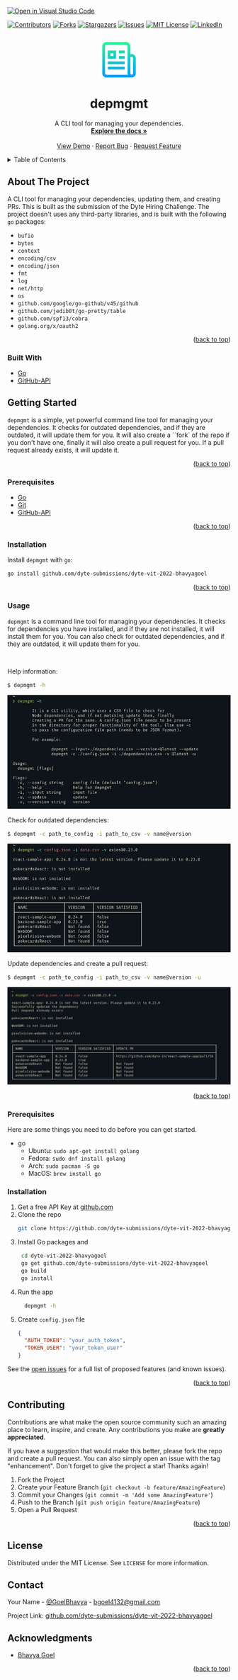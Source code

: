 [![Open in Visual Studio Code](https://classroom.github.com/assets/open-in-vscode-c66648af7eb3fe8bc4f294546bfd86ef473780cde1dea487d3c4ff354943c9ae.svg)](https://classroom.github.com/online_ide?assignment_repo_id=7942334&assignment_repo_type=AssignmentRepo)

<div id="top"></div>
<!--
*** Thanks for checking out the Best-README-Template. If you have a suggestion
*** that would make this better, please fork the repo and create a pull request
*** or simply open an issue with the tag "enhancement".
*** Don't forget to give the project a star!
*** Thanks again! Now go create something AMAZING! :D
-->

<!-- PROJECT SHIELDS -->
<!--
*** I'm using markdown "reference style" links for readability.
*** Reference links are enclosed in brackets [ ] instead of parentheses ( ).
*** See the bottom of this document for the declaration of the reference variables
*** for contributors-url, forks-url, etc. This is an optional, concise syntax you may use.
*** https://www.markdownguide.org/basic-syntax/#reference-style-links
-->

[![Contributors][contributors-shield]][contributors-url]
[![Forks][forks-shield]][forks-url]
[![Stargazers][stars-shield]][stars-url]
[![Issues][issues-shield]][issues-url]
[![MIT License][license-shield]][license-url]
[![LinkedIn][linkedin-shield]][linkedin-url]

<!-- PROJECT LOGO -->
<br />
<div align="center">
  <a href="https://github.com/dyte-submissions/dyte-vit-2022-bhavyagoel">
    <img src="images/logo.png" alt="Logo" width="80" height="80">
  </a>

<h1 align="center">depmgmt</h1>

  <p align="center">
    A CLI tool for managing your dependencies.
    <br />
    <a href="https://github.com/dyte-submissions/dyte-vit-2022-bhavyagoel"><strong>Explore the docs »</strong></a>
    <br />
    <br />
    <a href="https://github.com/dyte-submissions/dyte-vit-2022-bhavyagoel">View Demo</a>
    ·
    <a href="https://github.com/dyte-submissions/dyte-vit-2022-bhavyagoel/issues">Report Bug</a>
    ·
    <a href="https://github.com/dyte-submissions/dyte-vit-2022-bhavyagoel/issues">Request Feature</a>
  </p>
</div>

<!-- TABLE OF CONTENTS -->
<details>
  <summary>Table of Contents</summary>
  <ol>
    <li>
      <a href="#about-the-project">About The Project</a>
      <ul>
        <li><a href="#built-with">Built With</a></li>
      </ul>
    </li>
    <li>
      <a href="#getting-started">Getting Started</a>
      <ul>
        <li><a href="#prerequisites">Prerequisites</a></li>
        <li><a href="#installation">Installation</a></li>
      </ul>
    </li>
    <li><a href="#usage">Usage</a></li>
    <li><a href="#contributing">Contributing</a></li>
    <li><a href="#license">License</a></li>
    <li><a href="#contact">Contact</a></li>
    <li><a href="#acknowledgments">Acknowledgments</a></li>
  </ol>
</details>

<!-- ABOUT THE PROJECT -->

## About The Project
A CLI tool for managing your dependencies, updating them, and creating PRs. This is built as the submission of the Dyte Hiring Challenge. 
The project doesn't uses any third-party libraries, and is built with the following `go` packages:
  - `bufio`
  - `bytes`
  - `context`
  - `encoding/csv`
  - `encoding/json`
  - `fmt`
  - `log`
  - `net/http`
  - `os`
  - `github.com/google/go-github/v45/github`
  - `github.com/jedib0t/go-pretty/table`
  - `github.com/spf13/cobra`
  - `golang.org/x/oauth2`

<p align="right">(<a href="#top">back to top</a>)</p>

### Built With

- [Go](https://golang.org/)
- [GitHub-API](https://developer.github.com/v3/)


<!-- GETTING STARTED -->

## Getting Started

`depmgmt` is a simple, yet powerful command line tool for managing your dependencies. It checks for outdated dependencies, and if they are outdated, it will update them for you. It will also create a ``fork` of the repo if you don't have one, finally it will also create a pull request for you. If a pull request already exists, it will update it.

<p align="right">(<a href="#top">back to top</a>)</p>

### Prerequisites

- [Go](https://golang.org/)
- [Git](https://git-scm.com/)
- [GitHub-API](https://developer.github.com/v3/)

<p align="right">(<a href="#top">back to top</a>)</p>

### Installation

Install `depmgmt` with `go`:

```bash
go install github.com/dyte-submissions/dyte-vit-2022-bhavyagoel
```

<p align="right">(<a href="#top">back to top</a>)</p>

### Usage

`depmgmt` is a command line tool for managing your dependencies. It checks for dependencies you have installed, and if they are not installed, it will install them for you. You can also check for outdated dependencies, and if they are outdated, it will update them for you.

<br>

Help information:

```bash
$ depmgmt -h
```
![Help](images/help.png)


Check for outdated dependencies:

```bash
$ depmgmt -c path_to_config -i path_to_csv -v name@version
```
![Check for outdated dependencies](images/check.png)

Update dependencies and create a pull request:

```bash
$ depmgmt -c path_to_config -i path_to_csv -v name@version -u
```
![Update dependencies and create a pull request](images/update.png)
<p align="right">(<a href="#top">back to top</a>)</p>

### Prerequisites

Here are some things you need to do before you can get started.

- go
  - Ubuntu: `sudo apt-get install golang`
  - Fedora: `sudo dnf install golang`
  - Arch: `sudo pacman -S go`
  - MacOS: `brew install go`
### Installation

1. Get a free API Key at [github.com](https://github.com/settings/tokens)
2. Clone the repo
   ```sh
   git clone https://github.com/dyte-submissions/dyte-vit-2022-bhavyagoel.git
   ```
3. Install Go packages and
   ```sh
    cd dyte-vit-2022-bhavyagoel
    go get github.com/dyte-submissions/dyte-vit-2022-bhavyagoel
    go build
    go install
   ```
4. Run the app
   ```sh
     depmgmt -h
   ```
5. Create `config.json` file
   ```json
   {
     "AUTH_TOKEN": "your_auth_token",
     "TOKEN_USER": "your_token_user"
   }
   ```




See the [open issues](https://github.com/dyte-submissions/dyte-vit-2022-bhavyagoel/issues) for a full list of proposed features (and known issues).

<p align="right">(<a href="#top">back to top</a>)</p>

<!-- CONTRIBUTING -->

## Contributing

Contributions are what make the open source community such an amazing place to learn, inspire, and create. Any contributions you make are **greatly appreciated**.

If you have a suggestion that would make this better, please fork the repo and create a pull request. You can also simply open an issue with the tag "enhancement".
Don't forget to give the project a star! Thanks again!

1. Fork the Project
2. Create your Feature Branch (`git checkout -b feature/AmazingFeature`)
3. Commit your Changes (`git commit -m 'Add some AmazingFeature'`)
4. Push to the Branch (`git push origin feature/AmazingFeature`)
5. Open a Pull Request

<p align="right">(<a href="#top">back to top</a>)</p>

<!-- LICENSE -->

## License

Distributed under the MIT License. See `LICENSE` for more information.


<!-- CONTACT -->

## Contact

Your Name - [@GoelBhavya](https://twitter.com/GoelBhavya) - bgoel4132@gmail.com

Project Link: [github.com/dyte-submissions/dyte-vit-2022-bhavyagoel](https://github.com/dyte-submissions/dyte-vit-2022-bhavyagoel)


<!-- ACKNOWLEDGMENTS -->

## Acknowledgments
- [Bhavya Goel](https://github.com/bhavyagoel)

<p align="right">(<a href="#top">back to top</a>)</p>

<!-- MARKDOWN LINKS & IMAGES -->
<!-- https://www.markdownguide.org/basic-syntax/#reference-style-links -->

[contributors-shield]: https://img.shields.io/github/contributors/github_username/repo_name.svg?style=for-the-badge
[contributors-url]: https://github.com/dyte-submissions/dyte-vit-2022-bhavyagoel/graphs/contributors
[forks-shield]: https://img.shields.io/github/forks/github_username/repo_name.svg?style=for-the-badge
[forks-url]: https://github.com/dyte-submissions/dyte-vit-2022-bhavyagoel/network/members
[stars-shield]: https://img.shields.io/github/stars/github_username/repo_name.svg?style=for-the-badge
[stars-url]: https://github.com/dyte-submissions/dyte-vit-2022-bhavyagoel/stargazers
[issues-shield]: https://img.shields.io/github/issues/github_username/repo_name.svg?style=for-the-badge
[issues-url]: https://github.com/dyte-submissions/dyte-vit-2022-bhavyagoel/issues
[license-shield]: https://img.shields.io/github/license/github_username/repo_name.svg?style=for-the-badge
[license-url]: https://github.com/dyte-submissions/dyte-vit-2022-bhavyagoel/blob/master/LICENSE.txt
[linkedin-shield]: https://img.shields.io/badge/-LinkedIn-black.svg?style=for-the-badge&logo=linkedin&colorB=555
[linkedin-url]: https://linkedin.com/in/bgoel4132
[product-screenshot]: images/screenshot.png
